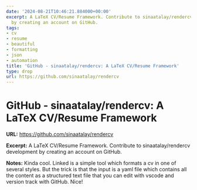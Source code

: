 ```yaml
---
date: '2024-08-21T10:46:21.884000+00:00'
excerpt: A LaTeX CV/Resume Framework. Contribute to sinaatalay/rendercv development
  by creating an account on GitHub.
tags:
- cv
- resume
- beautiful
- formatting
- json
- automation
title: 'GitHub - sinaatalay/rendercv: A LaTeX CV/Resume Framework'
type: drop
url: https://github.com/sinaatalay/rendercv
---
```


# GitHub - sinaatalay/rendercv: A LaTeX CV/Resume Framework

**URL:** https://github.com/sinaatalay/rendercv

**Excerpt:** A LaTeX CV/Resume Framework. Contribute to sinaatalay/rendercv development by creating an account on GitHub.

**Notes:**
Kinda cool. Linked is a simple tool which formats a cv in one of several styles. But the trick is that the input is a yaml file which contains all the content as a structured text file that you can edit with vscode and version track with GitHub. Nice!
